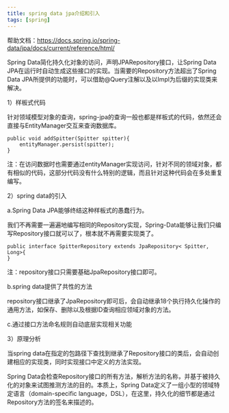 ```yaml
---
title: spring data jpa介绍和引入
tags: [spring]
---
```


帮助文档：https://docs.spring.io/spring-data/jpa/docs/current/reference/html/

Spring Data简化持久化对象的访问，声明JPARepository接口，让Spring Data JPA在运行时自动生成这些接口的实现。当需要的Repository方法超出了Spring Data JPA所提供的功能时，可以借助@Query注解以及以Impl为后缀的实现类来解决。

1）样板式代码

针对领域模型对象的查询，spring-jpa的查询一般也都是样板式的代码，依然还会直接与EntityManager交互来查询数据库。

```
public void addSpitter(Spitter spitter){ 
    entityManager.persist(spitter); 
}
```

注：在访问数据时也需要通过entityManager实现访问，针对不同的领域对象，都有相似的代码，这部分代码没有什么特别的逻辑，而且针对这种代码会在多处重复编写。

2）spring data的引入

a.Spring Data JPA能够终结这种样板式的愚蠢行为。

我们不再需要一遍遍地编写相同的Repository实现，Spring-Data能够让我们只编写Repository接口就可以了，根本就不再需要实现类了。

```
public interface SpitterRepository extends JpaRepository< Spitter, Long>{
}
```

注：repository接口只需要基础JpaRepository接口即可。

b.spring data提供了共性的方法

repository接口继承了JpaRepository即可后，会自动继承18个执行持久化操作的通用方法，如保存、删除以及根据ID查询相应领域对象的方法。

c.通过接口方法命名规则自动底层实现相关功能

3）原理分析

当spring data在指定的包路径下查找到继承了Repository接口的类后，会自动创建相应的实现类，同时实现接口中定义的方法实现。

Spring Data会检查Repository接口的所有方法，解析方法的名称，并基于被持久化的对象来试图推测方法的目的。本质上，Spring Data定义了一组小型的领域特定语言（domain-specific language，DSL），在这里，持久化的细节都是通过Repository方法的签名来描述的。
